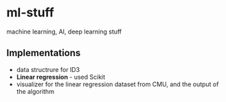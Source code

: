 # ml-stuff
machine learning, AI, deep learning stuff

## Implementations
- data structrure for ID3 
- **Linear regression** - used Scikit
- visualizer for the linear regression dataset from CMU, and the output of the algorithm
